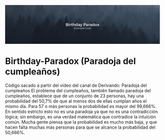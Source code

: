 <img align="center" src="https://github.com/JSisques/Birthday-Paradox/blob/master/img/Banner.png"/>

# Birthday-Paradox (Paradoja del cumpleaños)
Código sacado a partir del video del canal de Derivando: <a src="https://www.youtube.com/watch?v=7uzx6D_0V7M&amp;t=118s&amp;ab_channel=Derivando">Paradoja del cumpleaños</a>
El problema del cumpleaños, también llamado paradoja del cumpleaños, establece que de un conjunto de 23 personas, hay una probabilidad del 50,7% de que al menos dos de ellas cumplan años el mismo día. Para 57 o más personas la probabilidad es mayor del 99,666%. En sentido estricto esto no es una paradoja ya que no es una contradicción lógica; sin embargo, es una verdad matemática que contradice la intuición común. Mucha gente piensa que la probabilidad es mucho más baja, y que hacen falta muchas más personas para que se alcance la probabilidad del 50,666%.

